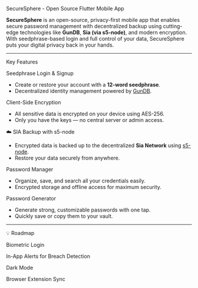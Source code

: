 SecureSphere - Open Source Flutter Mobile App


**SecureSphere** is an open-source, privacy-first mobile app that enables secure password management with decentralized backup using cutting-edge technologies like **GunDB**, **Sia (via s5-node)**, and modern encryption. With seedphrase-based login and full control of your data, SecureSphere puts your digital privacy back in your hands.

---

 Key Features

Seedphrase Login & Signup
- Create or restore your account with a **12-word seedphrase**.
- Decentralized identity management powered by [GunDB](https://gun.eco/).

Client-Side Encryption
- All sensitive data is encrypted on your device using AES-256.
- Only you have the keys — no central server or admin access.

☁️ SIA Backup with s5-node
- Encrypted data is backed up to the decentralized **Sia Network** using [s5-node](https://github.com/SiaFoundation/s5).
- Restore your data securely from anywhere.

Password Manager
- Organize, save, and search all your credentials easily.
- Encrypted storage and offline access for maximum security.

Password Generator
- Generate strong, customizable passwords with one tap.
- Quickly save or copy them to your vault.

---

💡 Roadmap

 Biometric Login

 In-App Alerts for Breach Detection

 Dark Mode

 Browser Extension Sync

